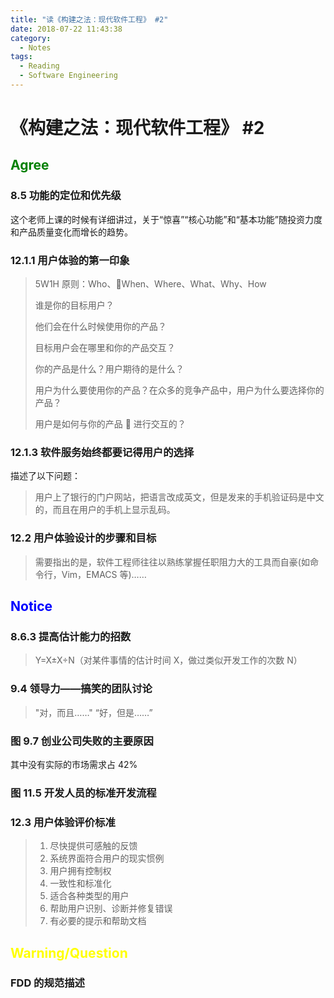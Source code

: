 ```yaml
---
title: "读《构建之法：现代软件工程》 #2"
date: 2018-07-22 11:43:38
category:
  - Notes
tags:
  - Reading
  - Software Engineering
---
```


# 《构建之法：现代软件工程》 #2

## <font color="green">Agree</font>

### 8.5 功能的定位和优先级

这个老师上课的时候有详细讲过，关于“惊喜”“核心功能”和“基本功能”随投资力度和产品质量变化而增长的趋势。

### 12.1.1 用户体验的第一印象

> 5W1H 原则：Who、When、Where、What、Why、How
>
> 谁是你的目标用户？
>
> 他们会在什么时候使用你的产品？
>
> 目标用户会在哪里和你的产品交互？
>
> 你的产品是什么？用户期待的是什么？
>
> 用户为什么要使用你的产品？在众多的竞争产品中，用户为什么要选择你的产品？
>
> 用户是如何与你的产品  进行交互的？

### 12.1.3 软件服务始终都要记得用户的选择

描述了以下问题：

> 用户上了银行的门户网站，把语言改成英文，但是发来的手机验证码是中文的，而且在用户的手机上显示乱码。

### 12.2 用户体验设计的步骤和目标

> 需要指出的是，软件工程师往往以熟练掌握任职阻力大的工具而自豪(如命令行，Vim，EMACS 等)……

## <font color="blue">Notice</font>

### 8.6.3 提高估计能力的招数

> Y=X±X÷N（对某件事情的估计时间 X，做过类似开发工作的次数 N）

### 9.4 领导力——搞笑的团队讨论

> "对，而且……"
> “好，但是……”

### 图 9.7 创业公司失败的主要原因

其中没有实际的市场需求占 42%

### 图 11.5 开发人员的标准开发流程

### 12.3 用户体验评价标准

> 1. 尽快提供可感触的反馈
> 2. 系统界面符合用户的现实惯例
> 3. 用户拥有控制权
> 4. 一致性和标准化
> 5. 适合各种类型的用户
> 6. 帮助用户识别、诊断并修复错误
> 7. 有必要的提示和帮助文档

## <font color="yellow">Warning/Question</font>

### FDD 的规范描述
